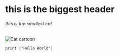 # this is the biggest header
###### this is the smallest cat
![Cat cartoon](https://octodex.github.com/images/yaktocat.png)
```
print ("Hello World")
```
